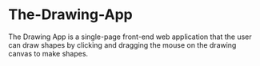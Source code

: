 # The-Drawing-App
The Drawing App is a single-page front-end web application that the  user can draw shapes by clicking and dragging the mouse on the  drawing canvas to make shapes.
